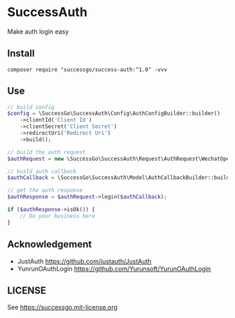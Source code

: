 # SuccessAuth

Make auth login easy

## Install

```shell script
composer require "successgo/success-auth:^1.0" -vvv
```

## Use

```php
// build config
$config = \SuccessGo\SuccessAuth\Config\AuthConfigBuilder::builder()
    ->clientId('Client Id')
    ->clientSecret('Client Secret')
    ->redirectUri('Redirect Uri')
    ->build();

// build the auth request
$authRequest = new \SuccessGo\SuccessAuth\Request\AuthRequest\WechatOpenAuthRequest($config, new \SuccessGo\SuccessAuth\Config\AuthSource\WechatOpenAuthSource());

// build auth callback
$authCallback = \SuccessGo\SuccessAuth\Model\AuthCallbackBuilder::builder()->code('Code')->build();

// get the auth response
$authResponse = $authRequest->login($authCallback);

if ($authResponse->isOk()) {
    // Do your business here
}
```

## Acknowledgement

- JustAuth https://github.com/justauth/JustAuth
- YunrunOAuthLogin https://github.com/Yurunsoft/YurunOAuthLogin

## LICENSE

See https://successgo.mit-license.org
